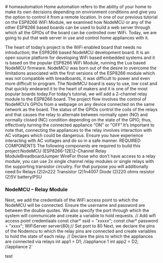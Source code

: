 </h1> # homeautomation </h1>
Home automation refers to the ability of your home to make its own decisions depending on environment conditions and give you the option to control it from a remote location. In one of our previous tutorial on the ESP8266 WiFi Module, we examined how NodeMCU or any of the other ESP8266 based boards can be used to build a web server through which all the GPIOs of the board can be controlled over WiFi. Today, we are going to put that web server in use and control home appliances with it.

The heart of today’s project is the WiFi enabled board that needs no introduction; the ESP8266 based NodeMCU development board. It is an open source platform for developing WiFi based embedded systems and it is based on the popular ESP8266 WiFi Module, running the Lua based NodeMCU firmware. NodeMCU was born out of the desire to overcome the limitations associated with the first versions of the ESP8266 module which was not compatible with breadboards, it was difficult to power and even more difficult to program. The NodeMCU board is easy to use, low cost and that quickly endeared it to the heart of makers and it is one of the most popular boards today.For today’s tutorial, we will add a 2-channel relay module to the ESP8266 board. The project flow involves the control of NodeMCU’s GPIOs from a webpage on any device connected on the same network as the board. The status of the GPIOs control the coils of the relays and that causes the relay to alternate between normally open (NO) and normally closed (NC) condition depending on the state of the GPIO, thus, effectively turning the connected appliance “ON” or “OFF”.It’s important to note that, connecting the appliances to the relay involves interaction with AC voltages which could be dangerous. Ensure you have experience interacting with AC voltages and do so in a safe manner.
REQUIRED COMPONENTS
The following components are required to build this project:NodeMCU (ESP8266-12E)2-Channel Relay ModuleBreadboardJumper WireFor those who don’t have access to a relay module, you can use 2x single channel relay modules or single relays with the supporting transistor circuitry. For that purpose you will additionally need:5v Relays (2)2n222 Transistor (2)1n4007 Diode (2)220 ohms resistor (2)5V battery/PSU

<h3>NodeMCU – Relay Module</h3
3.3V - VCC
GND - GND
D1 - D1
D2 - D2
D3 - D3
D4 - D4
If you are using the ordinary relays without the module supporting circuit, connect the relays to the NodeMCU as shown below. Ensure the relay’s coils are rated 5v or change the 5v supply to match your relay’s rated coil voltage. 
Schematics 2
With the schematics done, we can then move forward to write the code for the project.
CODE
One of the easiest way to program NodeMCU is via the Arduino IDE. This, however, requires setting up the Arduino IDE by installing the board support file for NodeMCU. If you are using the Arduino IDE to program the NodeMCU for the first time, you need to do this first before proceeding with this tutorial. Follow the detailed tutorial “Getting Started with the NodeMCU” to learn how to set up your Arduino IDE to program ESP8266 based boards.The code for today’s tutorial is a modified version of the code from the last article “NodeMCU ESP8266 WebServer Tutorial“. The code is based on the ESP8266WiFi.h library which allows the easy use of WiFi functionalities of the board. It contains all we need to create or join a WiFi access point and also create a server and client which are all important for today’s project. The library comes attached with the NodeMCU board files for the Arduino, so there is no need to install it once the board files have been installed.The code for today’s tutorial will enable us to control appliances connected to the GPIOs (via relays) of the NodeMCU board remotely.To start with, we include the library that we will use for the project, which in this case, is the ESP8266WiFi.h library.
#include <ESP8266WiFi.h>
Next, we add the credentials of the WiFi access point to which the NodeMCU will be connected. Ensure the username and password are between the double quotes. We also specify the port through which the system will communicate and create a variable to hold requests.
// Add wifi access point credentiaals
const char* ssid     = "xxxxx";
const char* password = "xxxx";
WiFiServer server(80);// Set port to 80
Next, we declare the pins of the Nodemcu to which the relay pins are connected and create variables to hold the state of each relay.
// Declare the pins to which the appliances are connected via relays
int app1 = D1; //appliance 1
int app2 = D2; //appliance 2`
  
  test
